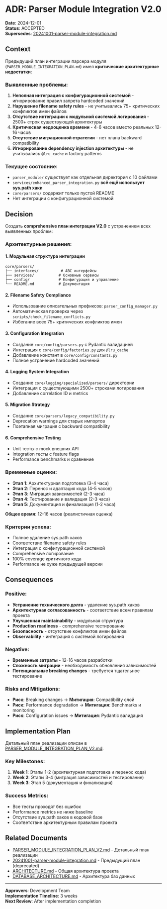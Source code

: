# ADR: Parser Module Integration V2.0

**Date**: 2024-12-01  
**Status**: ACCEPTED  
**Supersedes**: [20241001-parser-module-integration.md](20241001-parser-module-integration.md)

## Context

Предыдущий план интеграции парсера модуля (`PARSER_MODULE_INTEGRATION_PLAN.md`) имел **критические архитектурные недостатки**:

### Выявленные проблемы:
1. **Неполная интеграция с конфигурационной системой** - игнорирование правил запрета hardcoded значений
2. **Нарушение filename safety rules** - не учитывались 75+ критических конфликтов имен файлов
3. **Отсутствие интеграции с модульной системой логирования** - 2500+ строк существующей архитектуры
4. **Критическая недооценка времени** - 4-6 часов вместо реальных 12-16 часов
5. **Отсутствие миграционной стратегии** - нет плана backward compatibility
6. **Игнорирование dependency injection архитектуры** - не учитывались `@lru_cache` и factory patterns

### Текущее состояние:
- `parser_module/` существует как отдельная директория с 10 файлами
- `services/enhanced_parser_integration.py` **всё ещё использует sys.path хаки**
- `core/parsers/` содержит только пустой README
- Нет интеграции с конфигурационной системой

## Decision

Создать **comprehensive план интеграции V2.0** с устранением всех выявленных проблем:

### Архитектурные решения:

#### 1. **Модульная структура интеграции**
```
core/parsers/
├── interfaces/          # ABC интерфейсы
├── services/           # Основные сервисы
├── config/             # Конфигурация и управление
└── README.md           # Документация
```

#### 2. **Filename Safety Compliance**
- Использование описательных префиксов: `parser_config_manager.py`
- Автоматическая проверка через `scripts/check_filename_conflicts.py`
- Избегание всех 75+ критических конфликтов имен

#### 3. **Configuration Integration**
- Создание `core/config/parsers.py` с Pydantic валидацией
- Интеграция с `core/config/factories.py` для `@lru_cache`
- Добавление констант в `core/config/constants.py`
- Полное устранение hardcoded значений

#### 4. **Logging System Integration**
- Создание `core/logging/specialized/parsers/` директории
- Интеграция с существующими 2500+ строками логирования
- Добавление correlation ID и metrics

#### 5. **Migration Strategy**
- Создание `core/parsers/legacy_compatibility.py`
- Deprecation warnings для старых импортов
- Поэтапная миграция с backward compatibility

#### 6. **Comprehensive Testing**
- Unit тесты с mock внешних API
- Integration тесты с feature flags
- Performance benchmarks и сравнение

### Временные оценки:
- **Этап 1**: Архитектурная подготовка (3-4 часа)
- **Этап 2**: Перенос и адаптация кода (4-5 часов)
- **Этап 3**: Миграция зависимостей (2-3 часа)
- **Этап 4**: Тестирование и валидация (2-3 часа)
- **Этап 5**: Документация и финализация (1-2 часа)

**Общее время**: 12-16 часов (реалистичная оценка)

### Критерии успеха:
- Полное удаление sys.path хаков
- Соответствие filename safety rules
- Интеграция с конфигурационной системой
- Comprehensive логирование
- 100% coverage критичного кода
- Performance не хуже предыдущей версии

## Consequences

### Positive:
- **Устранение технического долга** - удаление sys.path хаков
- **Архитектурная согласованность** - соответствие всем правилам проекта
- **Улучшенная maintainability** - модульная структура
- **Production readiness** - comprehensive тестирование
- **Безопасность** - отсутствие конфликтов имен файлов
- **Observability** - интеграция с системой логирования

### Negative:
- **Временные затраты** - 12-16 часов разработки
- **Сложность миграции** - необходимость обновления зависимостей
- **Потенциальные breaking changes** - требуется тщательное тестирование

### Risks and Mitigations:
- **Риск**: Breaking changes → **Митигация**: Compatibility слой
- **Риск**: Performance degradation → **Митигация**: Benchmarks и monitoring
- **Риск**: Configuration issues → **Митигация**: Pydantic валидация

## Implementation Plan

Детальный план реализации описан в [PARSER_MODULE_INTEGRATION_PLAN_V2.md](../PARSER_MODULE_INTEGRATION_PLAN_V2.md).

### Key Milestones:
1. **Week 1**: Этапы 1-2 (архитектурная подготовка и перенос кода)
2. **Week 2**: Этапы 3-4 (миграция зависимостей и тестирование)
3. **Week 3**: Этап 5 (документация и финализация)

### Success Metrics:
- Все тесты проходят без ошибок
- Performance metrics не ниже baseline
- Отсутствие sys.path хаков в кодовой базе
- Соответствие архитектурным правилам проекта

## Related Documents

- [PARSER_MODULE_INTEGRATION_PLAN_V2.md](../PARSER_MODULE_INTEGRATION_PLAN_V2.md) - Детальный план реализации
- [20241001-parser-module-integration.md](20241001-parser-module-integration.md) - Предыдущий план (deprecated)
- [ARCHITECTURE.md](../ARCHITECTURE.md) - Общая архитектура проекта
- [DATABASE_ARCHITECTURE.md](../DATABASE_ARCHITECTURE.md) - Архитектура баз данных

---

**Approvers**: Development Team  
**Implementation Timeline**: 3 weeks  
**Next Review**: After implementation completion 